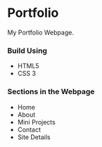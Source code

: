 # Portfolio
 My Portfolio Webpage.
### Build Using 
- HTML5
- CSS 3
### Sections in the Webpage
- Home
- About
- Mini Projects
- Contact
- Site Details
